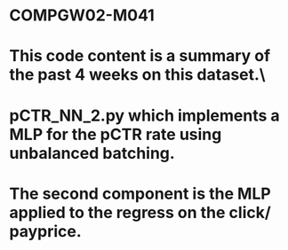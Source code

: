 # COMPGW02-M041

# This code content is a summary of the past 4 weeks on this dataset.\
# pCTR_NN_2.py which implements a MLP for the pCTR rate using unbalanced batching.
# The second component is the MLP applied to the regress on the click/ payprice. 
